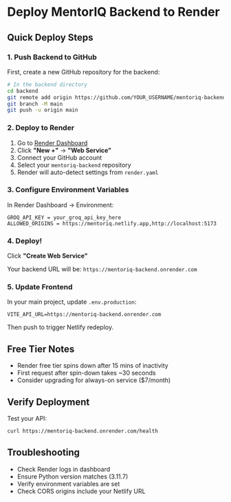 # Deploy MentorIQ Backend to Render

## Quick Deploy Steps

### 1. Push Backend to GitHub
First, create a new GitHub repository for the backend:

```bash
# In the backend directory
cd backend
git remote add origin https://github.com/YOUR_USERNAME/mentoriq-backend.git
git branch -M main
git push -u origin main
```

### 2. Deploy to Render

1. Go to [Render Dashboard](https://dashboard.render.com/)
2. Click **"New +"** → **"Web Service"**
3. Connect your GitHub account
4. Select your `mentoriq-backend` repository
5. Render will auto-detect settings from `render.yaml`

### 3. Configure Environment Variables

In Render Dashboard → Environment:

```
GROQ_API_KEY = your_groq_api_key_here
ALLOWED_ORIGINS = https://mentoriq.netlify.app,http://localhost:5173
```

### 4. Deploy!

Click **"Create Web Service"**

Your backend URL will be: `https://mentoriq-backend.onrender.com`

### 5. Update Frontend

In your main project, update `.env.production`:

```env
VITE_API_URL=https://mentoriq-backend.onrender.com
```

Then push to trigger Netlify redeploy.

## Free Tier Notes

- Render free tier spins down after 15 mins of inactivity
- First request after spin-down takes ~30 seconds
- Consider upgrading for always-on service ($7/month)

## Verify Deployment

Test your API:
```bash
curl https://mentoriq-backend.onrender.com/health
```

## Troubleshooting

- Check Render logs in dashboard
- Ensure Python version matches (3.11.7)
- Verify environment variables are set
- Check CORS origins include your Netlify URL